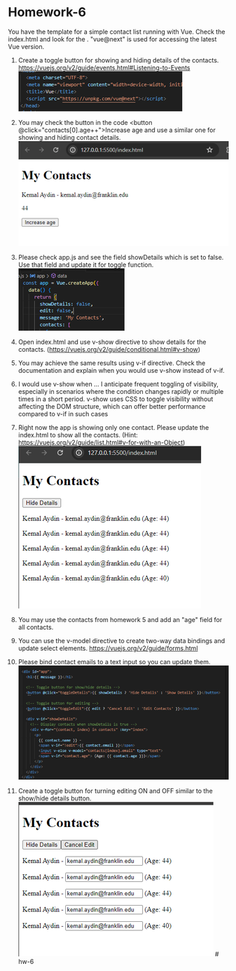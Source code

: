 # Homework-6
You have the template for a simple contact list running with Vue.
Check the index.html and look for the <script src="https://unpkg.com/vue@next"></script>.
"vue@next" is used for accessing the latest Vue version.

1. Create a toggle button for showing and hiding details of the contacts. https://vuejs.org/v2/guide/events.html#Listening-to-Events
![Alt text](image-1.png)
2. You may check the button in the code <button @click="contacts[0].age++">Increase age</button> and use a similar one for showing and hiding contact details.
![Alt text](image.png)
3. Please check app.js and see the field showDetails which is set to false. Use that field and update it for toggle function.
![Alt text](image-2.png)
4. Open index.html and use v-show directive to show details for the contacts. (https://vuejs.org/v2/guide/conditional.html#v-show)
5. You may achieve the same results using v-if directive. Check the documentation and explain when you would use v-show instead of v-if.
6. I would use v-show when ...
I anticipate frequent toggling of visibility, especially in scenarios where the condition changes rapidly or multiple times in a short period. v-show uses CSS to toggle visibility without affecting the DOM structure, which can offer better performance compared to v-if in such cases
7. Right now the app is showing only one contact. Please update the index.html to show all the contacts. (Hint: https://vuejs.org/v2/guide/list.html#v-for-with-an-Object)
![Alt txt](image-3.png)
8. You may use the contacts from homework 5 and add an "age" field for all contacts.
9. You can use the v-model directive to create two-way data bindings and update select elements. https://vuejs.org/v2/guide/forms.html
10. Please bind contact emails to a text input so you can update them.
![Alt text](image-4.png)

11. Create a toggle button for turning editing ON and OFF similar to the show/hide details button. 
![Alt text](image-5.png)
#   h w - 6 
 
 